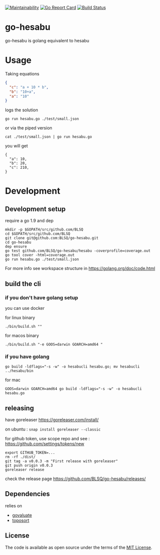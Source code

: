[![Maintainability](https://api.codeclimate.com/v1/badges/521737120ca70381247d/maintainability)](https://codeclimate.com/github/BLSQ/go-hesabu/maintainability)
[![Go Report Card](https://goreportcard.com/badge/github.com/BLSQ/go-hesabu)](https://goreportcard.com/report/github.com/BLSQ/go-hesabu)
[![Build Status](https://travis-ci.org/BLSQ/go-hesabu.svg?branch=master)](https://travis-ci.org/BLSQ/go-hesabu)

# go-hesabu
go-hesabu is golang equivalent to hesabu


# Usage
Taking equations

```json
{
  "c": "a + 10 * b",
  "b": "10+a",
  "a": "10"
}

```

logs the solution

```
go run hesabu.go ./test/small.json
```

or via the piped version

```
cat ./test/small.json | go run hesabu.go
```

you will get

```
{
  "a": 10,
  "b": 20,
  "c": 210,
}

```
# Development

## Development setup

require a go 1.9 and dep

```
mkdir -p $GOPATH/src/github.com/BLSQ
cd $GOPATH/src/github.com/BLSQ
git clone git@github.com:BLSQ/go-hesabu.git
cd go-hesabu
dep ensure
go test github.com/BLSQ/go-hesabu/hesabu -coverprofile=coverage.out
go tool cover -html=coverage.out
go run hesabu.go ./test/small.json
```

For more info see workspace structure in https://golang.org/doc/code.html

## build the cli

### if you don't have golang setup

you can use docker

for linux binary
```
./bin/build.sh ""
```

for macos binary
```
./bin/build.sh "-e GOOS=darwin GOARCH=amd64 "
```

### if you have golang

```
go build -ldflags="-s -w" -o hesabucli hesabu.go; mv hesabucli ../hesabu/bin
```

for mac

```
GOOS=darwin GOARCH=amd64 go build -ldflags="-s -w" -o hesabucli hesabu.go
```



## releasing

have goreleaser https://goreleaser.com/install/

on ubuntu : `snap install goreleaser --classic`

for github token, use scope repo and see : https://github.com/settings/tokens/new

```
export GITHUB_TOKEN=...
rm -rf ./dist/
git tag -a v0.0.3 -m "First release with goreleaser"
git push origin v0.0.3
goreleaser release
```

check the release page https://github.com/BLSQ/go-hesabu/releases/


## Dependencies

relies on
 - [govaluate](https://github.com/Knetic/govaluate)
 - [toposort](https://github.com/otaviokr/topological-sort)

## License

The code is available as open source under the terms of the [MIT License](https://opensource.org/licenses/MIT).
